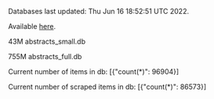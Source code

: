 Databases last updated: Thu Jun 16 18:52:51 UTC 2022. 

Available [here](https://github.com/cbeauhilton/ash-db/releases).


43M	abstracts_small.db

755M	abstracts_full.db

Current number of items in db:
[{"count(*)": 96904}]

Current number of scraped items in db:
[{"count(*)": 86573}]
